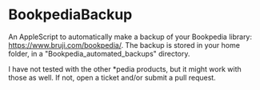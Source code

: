 # BookpediaBackup
An AppleScript to automatically make a backup of your Bookpedia library: https://www.bruji.com/bookpedia/. 
The backup is stored in your home folder, in a "Bookpedia_automated_backups" directory.

I have not tested with the other *pedia products, but it might work with those as well. If not, open a ticket and/or submit a pull request.
